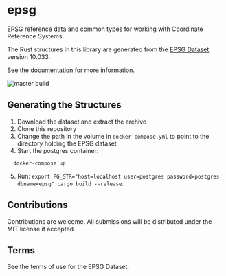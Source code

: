 # epsg

[EPSG](https://epsg.org/) reference data and common types for working with Coordinate Reference Systems.

The Rust structures in this library are generated from the [EPSG Dataset](https://iogp.georepository.com/terms-of-use.html) version 10.033.

See the [documentation](https://docs.rs/epsg/latest/epsg/) for more information.

![master build](https://github.com/atcol/epsg/actions/workflows/rust.yml/badge.svg?branch=master)

## Generating the Structures

1. Download the dataset and extract the archive
2. Clone this repository
3. Change the path in the volume in `docker-compose.yml` to point to the directory holding the EPSG dataset
4. Start the postgres container:
```
  docker-compose up
```
5. Run: `export PG_STR="host=localhost user=postgres password=postgres dbname=epsg" cargo build --release`.

## Contributions

Contributions are welcome. All submissions will be distributed under the MIT license if accepted.

## Terms

See the terms of use for the EPSG Dataset.
